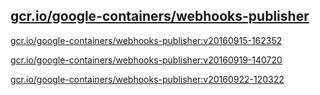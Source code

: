 
[gcr.io/google-containers/webhooks-publisher](https://hub.docker.com/r/anjia0532/google-containers.webhooks-publisher/tags/)
-----


[gcr.io/google-containers/webhooks-publisher:v20160915-162352](https://hub.docker.com/r/anjia0532/google-containers.webhooks-publisher/tags/)


[gcr.io/google-containers/webhooks-publisher:v20160919-140720](https://hub.docker.com/r/anjia0532/google-containers.webhooks-publisher/tags/)


[gcr.io/google-containers/webhooks-publisher:v20160922-120322](https://hub.docker.com/r/anjia0532/google-containers.webhooks-publisher/tags/)


